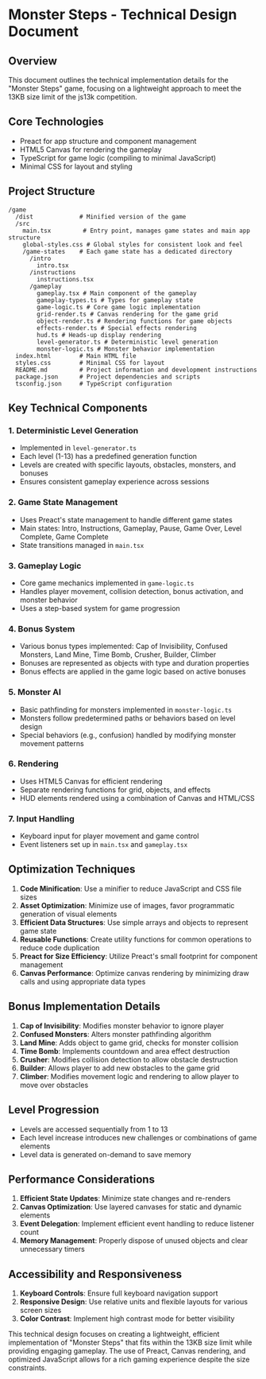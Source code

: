 # Monster Steps - Technical Design Document

## Overview

This document outlines the technical implementation details for the "Monster Steps" game, focusing on a lightweight approach to meet the 13KB size limit of the js13k competition.

## Core Technologies

- Preact for app structure and component management
- HTML5 Canvas for rendering the gameplay
- TypeScript for game logic (compiling to minimal JavaScript)
- Minimal CSS for layout and styling

## Project Structure

```
/game
  /dist             # Minified version of the game
  /src
    main.tsx         # Entry point, manages game states and main app structure
    global-styles.css # Global styles for consistent look and feel
    /game-states    # Each game state has a dedicated directory
      /intro
        intro.tsx
      /instructions
        instructions.tsx
      /gameplay
        gameplay.tsx # Main component of the gameplay
        gameplay-types.ts # Types for gameplay state
        game-logic.ts # Core game logic implementation
        grid-render.ts # Canvas rendering for the game grid
        object-render.ts # Rendering functions for game objects
        effects-render.ts # Special effects rendering
        hud.ts # Heads-up display rendering
        level-generator.ts # Deterministic level generation
        monster-logic.ts # Monster behavior implementation
  index.html        # Main HTML file
  styles.css        # Minimal CSS for layout
  README.md         # Project information and development instructions
  package.json      # Project dependencies and scripts
  tsconfig.json     # TypeScript configuration
```

## Key Technical Components

### 1. Deterministic Level Generation

- Implemented in `level-generator.ts`
- Each level (1-13) has a predefined generation function
- Levels are created with specific layouts, obstacles, monsters, and bonuses
- Ensures consistent gameplay experience across sessions

### 2. Game State Management

- Uses Preact's state management to handle different game states
- Main states: Intro, Instructions, Gameplay, Pause, Game Over, Level Complete, Game Complete
- State transitions managed in `main.tsx`

### 3. Gameplay Logic

- Core game mechanics implemented in `game-logic.ts`
- Handles player movement, collision detection, bonus activation, and monster behavior
- Uses a step-based system for game progression

### 4. Bonus System

- Various bonus types implemented: Cap of Invisibility, Confused Monsters, Land Mine, Time Bomb, Crusher, Builder, Climber
- Bonuses are represented as objects with type and duration properties
- Bonus effects are applied in the game logic based on active bonuses

### 5. Monster AI

- Basic pathfinding for monsters implemented in `monster-logic.ts`
- Monsters follow predetermined paths or behaviors based on level design
- Special behaviors (e.g., confusion) handled by modifying monster movement patterns

### 6. Rendering

- Uses HTML5 Canvas for efficient rendering
- Separate rendering functions for grid, objects, and effects
- HUD elements rendered using a combination of Canvas and HTML/CSS

### 7. Input Handling

- Keyboard input for player movement and game control
- Event listeners set up in `main.tsx` and `gameplay.tsx`

## Optimization Techniques

1. **Code Minification**: Use a minifier to reduce JavaScript and CSS file sizes
2. **Asset Optimization**: Minimize use of images, favor programmatic generation of visual elements
3. **Efficient Data Structures**: Use simple arrays and objects to represent game state
4. **Reusable Functions**: Create utility functions for common operations to reduce code duplication
5. **Preact for Size Efficiency**: Utilize Preact's small footprint for component management
6. **Canvas Performance**: Optimize canvas rendering by minimizing draw calls and using appropriate data types

## Bonus Implementation Details

1. **Cap of Invisibility**: Modifies monster behavior to ignore player
2. **Confused Monsters**: Alters monster pathfinding algorithm
3. **Land Mine**: Adds object to game grid, checks for monster collision
4. **Time Bomb**: Implements countdown and area effect destruction
5. **Crusher**: Modifies collision detection to allow obstacle destruction
6. **Builder**: Allows player to add new obstacles to the game grid
7. **Climber**: Modifies movement logic and rendering to allow player to move over obstacles

## Level Progression

- Levels are accessed sequentially from 1 to 13
- Each level increase introduces new challenges or combinations of game elements
- Level data is generated on-demand to save memory

## Performance Considerations

1. **Efficient State Updates**: Minimize state changes and re-renders
2. **Canvas Optimization**: Use layered canvases for static and dynamic elements
3. **Event Delegation**: Implement efficient event handling to reduce listener count
4. **Memory Management**: Properly dispose of unused objects and clear unnecessary timers

## Accessibility and Responsiveness

1. **Keyboard Controls**: Ensure full keyboard navigation support
2. **Responsive Design**: Use relative units and flexible layouts for various screen sizes
3. **Color Contrast**: Implement high contrast mode for better visibility

This technical design focuses on creating a lightweight, efficient implementation of "Monster Steps" that fits within the 13KB size limit while providing engaging gameplay. The use of Preact, Canvas rendering, and optimized JavaScript allows for a rich gaming experience despite the size constraints.
